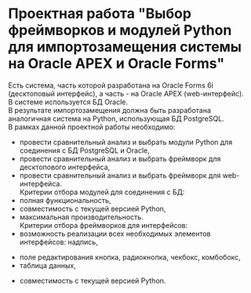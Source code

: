 # Проектная работа "Выбор фреймворков и модулей Python для импортозамещения системы на Oracle APEX и Oracle Forms" #
Есть система, часть которой разработана на Oracle Forms 6i (десктоповый интерфейс), а часть - на Oracle APEX (web-интерфейс).   
В системе используется БД Oracle.   
В результате импортозамещения должна быть разработана аналогичная система на Python, использующая БД PostgreSQL.   
В рамках данной проектной работы необходимо:   
- провести сравнительный анализ и выбрать модули Python для соединения с БД PostgreSQL и Oracle,   
- провести сравнительный анализ и выбрать фреймворк для десктопового интерфейса,   
- провести сравнительный анализ и выбрать фреймворк для web-интерфейса.   
Критерии отбора модулей для соединения с БД:
- полная функциональность,   
- совместимость с текущей версией Python,   
- максимальная производительность.   
Критерии отбора фреймворков для интерфейсов:
- возможность реализации всех необходимых элементов интерфейсов: надпись,   
* поле редактирования кнопка, радиокнопка, чекбокс, комбобокс,   
* таблица данных,   
- совместимость с текущей версией Python.
